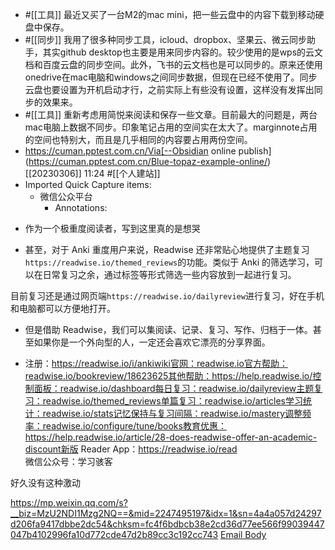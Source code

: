 - #[[工具]] 最近又买了一台M2的mac mini，把一些云盘中的内容下载到移动硬盘中保存。
- #[[同步]] 我用了很多种同步工具，icloud、dropbox、坚果云、微云同步助手，其实github desktop也主要是用来同步内容的。较少使用的是wps的云文档和百度云盘的同步空间。此外，飞书的云文档也是可以同步的。原来还使用onedrive在mac电脑和windows之间同步数据，但现在已经不使用了。同步云盘也要设置为开机启动才行，之前实际上有些没有设置，这样没有发挥出同步的效果来。
- #[[工具]] 重新考虑用简悦来阅读和保存一些文章。目前最大的问题是，两台mac电脑上数据不同步。印象笔记占用的空间实在太大了。marginnote占用的空间也特别大，而且是几乎相同的内容要占用两份空间。
- https://cuman.pptest.com.cn/Via[--Obsidian online publish](https://cuman.pptest.com.cn/Blue-topaz-example-online/) [[20230306]] 11:24 
#[[个人建站]]
- Imported Quick Capture items:
    - 微信公众平台
        - Annotations:

* 作为一个极重度阅读者，写到这里真的是想哭

* 甚至，对于 Anki 重度用户来说，Readwise 还非常贴心地提供了主题复习`https://readwise.io/themed_reviews`的功能。类似于 Anki 的筛选学习，可以在日常复习之余，通过标签等形式筛选一些内容放到一起进行复习。

目前复习还是通过网页端`https://readwise.io/dailyreview`进行复习，好在手机和电脑都可以方便地打开。

* 但是借助 Readwise，我们可以集阅读、记录、复习、写作、归档于一体。甚至如果你是一个外向型的人，一定还会喜欢它漂亮的分享界面。

* 注册：https://readwise.io/i/ankiwiki官网：readwise.io官方帮助：readwise.io/bookreview/18623625其他帮助：https://help.readwise.io/控制面板：readwise.io/dashboard每日复习：readwise.io/dailyreview主题复习：readwise.io/themed_reviews单篇复习：readwise.io/articles学习统计：readwise.io/stats记忆保持与复习间隔：readwise.io/mastery调整频率：readwise.io/configure/tune/books教育优惠：https://help.readwise.io/article/28-does-readwise-offer-an-academic-discount新版 Reader App：https://readwise.io/read  
微信公众号：学习骇客

好久没有这种激动



https://mp.weixin.qq.com/s?__biz=MzU2NDI1Mzg2NQ==&mid=2247495197&idx=1&sn=4a4a057d24297d206fa9417dbbe2dc54&chksm=fc4f6bdbcb38e2cd36d77ee566f99039447047b4102996fa10d772cde47d2b89cc3c192cc743 [Email Body](https://files.todoist.com/G-S1ZzUT7Ku6tpxZldaTaKgVcAB_mp0dpd5RLwjDXvHbLlGrY4d0T8UQeEhJ9Oho/by/21878347/as/file.html)
